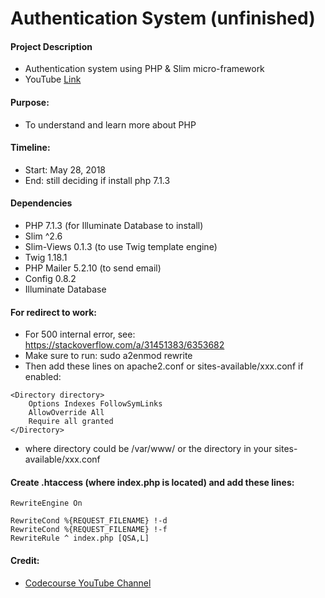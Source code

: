 # Authentication System (unfinished)

#### Project Description
- Authentication system using PHP & Slim micro-framework
- YouTube [Link](https://www.youtube.com/playlist?list=PLfdtiltiRHWGKUvioJly40RJZchSG2-34)

#### Purpose:
- To understand and learn more about PHP

#### Timeline:
- Start: May 28, 2018
- End: still deciding if install php 7.1.3

#### Dependencies
- PHP 7.1.3 (for Illuminate Database to install)
- Slim ^2.6
- Slim-Views 0.1.3 (to use Twig template engine)
- Twig 1.18.1
- PHP Mailer 5.2.10 (to send email)
- Config 0.8.2
- Illuminate Database

#### For redirect to work:
- For 500 internal error, see: https://stackoverflow.com/a/31451383/6353682
- Make sure to run: sudo a2enmod rewrite
- Then add these lines on apache2.conf or sites-available/xxx.conf if enabled:

```
<Directory directory>
    Options Indexes FollowSymLinks
    AllowOverride All
    Require all granted
</Directory>
```
- where directory could be /var/www/ or the directory in your sites-available/xxx.conf

#### Create .htaccess (where index.php is located) and add these lines:

```
RewriteEngine On

RewriteCond %{REQUEST_FILENAME} !-d
RewriteCond %{REQUEST_FILENAME} !-f
RewriteRule ^ index.php [QSA,L]
```

#### Credit:
- [Codecourse YouTube Channel](https://www.youtube.com/user/phpacademy/about)

